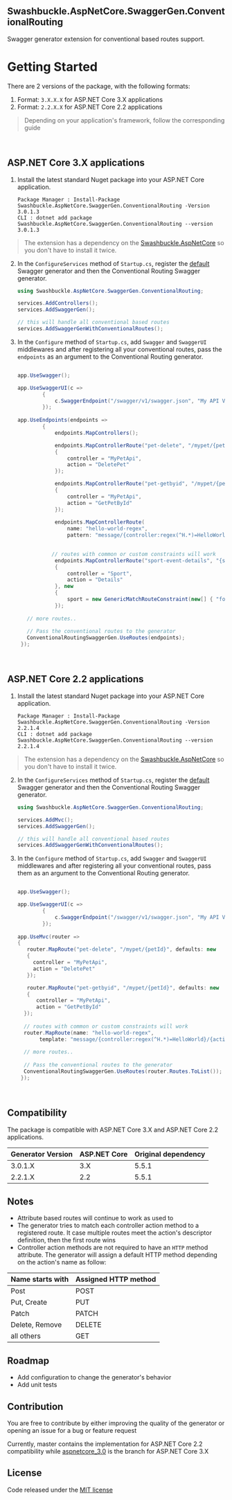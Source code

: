 ## Swashbuckle.AspNetCore.SwaggerGen.ConventionalRouting

Swagger generator extension for conventional based routes support.

# Getting Started #

There are 2 versions of the package, with the following formats:
1. Format: `3.X.X.X` for ASP.NET Core 3.X applications
2. Format: `2.2.X.X` for ASP.NET Core 2.2 applications

> Depending on your application's framework, follow the corresponding guide
<br/>

## ASP.NET Core 3.X applications

1. Install the latest standard Nuget package into your ASP.NET Core application.

    ```
    Package Manager : Install-Package Swashbuckle.AspNetCore.SwaggerGen.ConventionalRouting -Version 3.0.1.3
    CLI : dotnet add package Swashbuckle.AspNetCore.SwaggerGen.ConventionalRouting --version 3.0.1.3
    ```
> The extension has a dependency on the [Swashbuckle.AspNetCore](https://github.com/domaindrivendev/Swashbuckle.AspNetCore) so you don't have to install it twice.


2. In the `ConfigureServices` method of `Startup.cs`, register the [default](https://www.nuget.org/packages/Swashbuckle.AspNetCore.SwaggerGen) Swagger generator and then the Conventional Routing Swagger generator.
    ```csharp
    using Swashbuckle.AspNetCore.SwaggerGen.ConventionalRouting;
    ```
    
    ```csharp
    services.AddControllers();
    services.AddSwaggerGen();
    
    // this will handle all conventional based routes
    services.AddSwaggerGenWithConventionalRoutes();
    ```
    
 3. In the `Configure` method of `Startup.cs`, add `Swagger` and `SwaggerUI` middlewares and after registering all your conventional routes, pass the `endpoints` as an argument to the Conventional Routing generator.
    
    ```csharp
    
    app.UseSwagger();

    app.UseSwaggerUI(c =>
            {
                c.SwaggerEndpoint("/swagger/v1/swagger.json", "My API V1");
            });
            
    app.UseEndpoints(endpoints =>
            {
                endpoints.MapControllers();

                endpoints.MapControllerRoute("pet-delete", "/mypet/{petId}", defaults: new
                {
                    controller = "MyPetApi",
                    action = "DeletePet"
                });

                endpoints.MapControllerRoute("pet-getbyid", "/mypet/{petId}", defaults: new
                {
                    controller = "MyPetApi",
                    action = "GetPetById"
                });
                
                endpoints.MapControllerRoute(
                    name: "hello-world-regex",
                    pattern: "message/{controller:regex(^H.*)=HelloWorld}/{action:regex(^Index$|^About$)=Index}/{message:alpha?}");

      
               // routes with common or custom constraints will work
                endpoints.MapControllerRoute("sport-event-details", "{sport}/{event}/{eventId:int}", new
                {
                    controller = "Sport",
                    action = "Details"
                }, new
                {
                    sport = new GenericMatchRouteConstraint(new[] { "football", "volley" })
                });
           
       // more routes..
       
       // Pass the conventional routes to the generator
       ConventionalRoutingSwaggerGen.UseRoutes(endpoints);
     });
    ```
<br/> 

## ASP.NET Core 2.2 applications

1. Install the latest standard Nuget package into your ASP.NET Core application.

    ```
    Package Manager : Install-Package Swashbuckle.AspNetCore.SwaggerGen.ConventionalRouting -Version 2.2.1.4
    CLI : dotnet add package Swashbuckle.AspNetCore.SwaggerGen.ConventionalRouting --version 2.2.1.4
    ```
> The extension has a dependency on the [Swashbuckle.AspNetCore](https://github.com/domaindrivendev/Swashbuckle.AspNetCore) so you don't have to install it twice.


2. In the `ConfigureServices` method of `Startup.cs`, register the [default](https://www.nuget.org/packages/Swashbuckle.AspNetCore.SwaggerGen) Swagger generator and then the Conventional Routing Swagger generator.
    ```csharp
    using Swashbuckle.AspNetCore.SwaggerGen.ConventionalRouting;
    ```
    
    ```csharp
    services.AddMvc();
    services.AddSwaggerGen();
    
    // this will handle all conventional based routes
    services.AddSwaggerGenWithConventionalRoutes();
    ```
    
 3. In the `Configure` method of `Startup.cs`, add `Swagger` and `SwaggerUI` middlewares and after registering all your conventional routes, pass them as an argument to the Conventional Routing generator.
    
    ```csharp
    
    app.UseSwagger();

    app.UseSwaggerUI(c =>
            {
                c.SwaggerEndpoint("/swagger/v1/swagger.json", "My API V1");
            });
            
    app.UseMvc(router =>
    {
       router.MapRoute("pet-delete", "/mypet/{petId}", defaults: new
       {
         controller = "MyPetApi",
         action = "DeletePet"
       });

       router.MapRoute("pet-getbyid", "/mypet/{petId}", defaults: new
       {
          controller = "MyPetApi",
          action = "GetPetById"
      });
      
      // routes with common or custom constraints will work
      router.MapRoute(name: "hello-world-regex",
           template: "message/{controller:regex(^H.*)=HelloWorld}/{action:regex(^Index$|^About$)=Index}/{message:alpha?}");
           
      // more routes..
      
      // Pass the conventional routes to the generator
      ConventionalRoutingSwaggerGen.UseRoutes(router.Routes.ToList());
     });
    ```

<br/>

## Compatibility ##

The package is compatible with ASP.NET Core 3.X and ASP.NET Core 2.2 applications.

|Generator Version|ASP.NET Core|Original dependency|
|----------|----------|----------|
|3.0.1.X|3.X|5.5.1|
|2.2.1.X|2.2|5.5.1|

## Notes ##
    
* Attribute based routes will continue to work as used to
* The generator tries to match each controller action method to a registered route. It case multiple routes meet the action's descriptor definition, then the first route wins
* Controller action methods are not required to have an `HTTP` method attribute. The generator will assign a default HTTP method depending on the action's name as follow:

|Name starts with|Assigned HTTP method|
|----------|----------|
|Post|POST|
|Put, Create|PUT|
|Patch|PATCH|
|Delete, Remove|DELETE|
|all others|GET|

## Roadmap ##

* Add configuration to change the generator's behavior
* Add unit tests

## Contribution ##

You are free to contribute by either improving the quality of the generator or opening an issue for a bug or feature request

Currently, master contains the implementation for ASP.NET Core 2.2 compatibility while [aspnetcore_3.0](https://github.com/chsakell/Swashbuckle.AspNetCore.SwaggerGen.ConventionalRouting/tree/aspnetcore_3.0) is the branch for ASP.NET Core 3.X
    
## License ##
Code released under the <a href="https://github.com/chsakell/Swashbuckle.AspNetCore.SwaggerGen.ConventionalRouting/blob/master/LICENSE" target="_blank"> MIT license</a>
